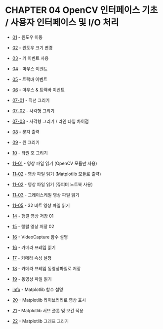 # CHAPTER 04 OpenCV 인터페이스 기초 / 사용자 인터페이스 및 I/O 처리 

* [01](01_move_window.py) - 윈도우 이동
* [02](02_window_resize.py) - 윈도우 크기 변경

* [03](03_event_key.py) - 키 이벤트 사용 

* [04](04_event_mouse.py) - 마우스 이벤트 

* [05](05_event_trackbar.py) - 트랙바 이벤트
* [06](06_event_mouse_trackbar.py) - 마우스 & 트랙바 이벤트 

* [07-01](07_draw_line.py) - 직선 그리기
* [07-02](07_draw_rect.py) - 사각형 그리기
* [07-03](07_draw_rect_line_type.py) - 사각형 그리기 / 라인 타입 차이점

* [08](08_put_text.py) - 문자 출력
* [09](09_draw_circle.py) - 원 그리기
* [10](10_draw_ellipse.py) - 타원 호 그리기

* [11-01](11_read_image_01_cv.py) - 영상 파일 읽기 (OpenCV 모듈만 사용)
* [11-02](11_read_image_02_plt.py) - 영상 파일 읽기 (Matplotlib 모듈로 출력)
* [11-02](11_read_image_02_plt.ipynb) - 영상 파일 읽기 (쥬피터 노트북 사용)
* [11-03](11_read_image_03_grayscale.py) - 그레이스케일 영상 파일 읽기
* [11-05](13_read_image_05_32bit_image.py) - 32 비트 영상 파일 읽기
  
* [14](14_write_image_01.py) - 행렬 영상 저장 01
* [15](15_write_image_02.py) - 행렬 영상 저장 02

* [16](16_info_VideoCapture.ipynb) - VideoCapture 함수 설명
* [16](16_read_camera.ipynb) - 카메라 프레임 읽기
* [17](17_set_camera_atty.ipynb) - 카메라 속성 설정
* [18](18_write_camera_frame.ipynb) - 카메라 프레임 동영상파일로 저장
* [19](19_read_video_file.ipynb) - 동영상 파일 읽기

* [info](20_matplotlib_info.ipynb) - Matplotlib 함수 설명
* [20](20_matplatlib.ipynb) - Matplotlib 라이브러리로 영상 표시
* [21](21_matplotlib_interplation.ipynb) - Matplotlib 서브 플롯 및 보간 적용
* [22](22_matplotlib_plot.ipynb) - Matplotlib 그래프 그리기
 
